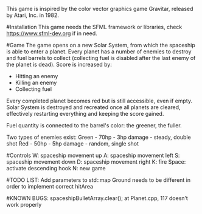 This game is inspired by the color vector graphics game Gravitar, released by Atari, Inc. in 1982.

#Installation
This game needs the SFML framework or libraries, check https://www.sfml-dev.org if in need.

#Game
The game opens on a new Solar System, from which the spaceship is able to enter a planet. Every planet has a number of enemies to destroy and fuel barrels to collect (collecting fuel is disabled after the last enemy of the planet is dead).
Score is increased by:
- Hitting an enemy
- Killing an enemy
- Collecting fuel

Every completed planet becomes red but is still accessible, even if empty.
Solar System is destroyed and recreated once all planets are cleared, effectively restarting everything and keeping the score gained.

Fuel quantity is connected to the barrel's color: the greener, the fuller.

Two types of enemies exist:
Green 	- 70hp 	- 3hp damage 	- steady, double shot
Red 	- 50hp 	- 5hp damage 	- random, single shot

#Controls
W: 	spaceship movement up
A: 	spaceship movement left
S: 	spaceship movement down
D: 	spaceship movement right
K: 	fire
Space:	activate descending hook
N: 	new game

#TODO LIST:
Add parameters to std::map
Ground needs to be different in order to implement correct hitArea

#KNOWN BUGS:
spaceshipBulletArray.clear(); at Planet.cpp, 117 doesn’t work properly